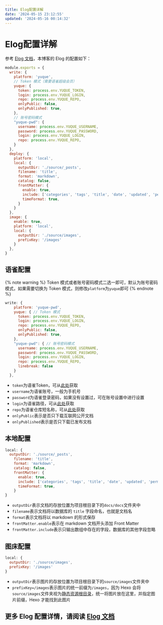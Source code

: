 ```yaml
---
title: Elog配置详解
date: '2024-05-15 23:12:55'
updated: '2024-05-16 00:14:32'
---
```


# Elog配置详解
参考 [Elog 文档](https://elog.1874.cool/)，本博客的 Elog 的配置如下：
```javascript
module.exports = {
  write: {
    platform: 'yuque',
    // Token 模式（需要语雀超级会员）
    yuque: {
      token: process.env.YUQUE_TOKEN,
      login: process.env.YUQUE_LOGIN,
      repo: process.env.YUQUE_REPO,
      onlyPublic: false,
      onlyPublished: true,
    },
    // 账号密码模式
    "yuque-pwd": {
      username: process.env.YUQUE_USERNAME,
      password: process.env.YUQUE_PASSWORD,
      login: process.env.YUQUE_LOGIN,
      repo: process.env.YUQUE_REPO,
    }
  },
  deploy: {
    platform: 'local',
    local: {
      outputDir: './source/_posts',
      filename: 'title',
      format: 'markdown',
      catalog: false,
      frontMatter: {
        enable: true,
        include: ['categories', 'tags', 'title', 'date', 'updated', 'permalink', 'cover', 'description'],
        timeFormat: true,
      }
    }
  },
  image: {
    enable: true,
    platform: 'local',
    local: {
      outputDir: './source/images',
      prefixKey: '/images'
    }
  },
}

```

## 语雀配置
{% note warning %}
Token 模式或者账号密码模式二选一即可，默认为账号密码模式，如果需要切换为 Token 模式，则修改`platform`为`yuque`即可
{% endnote %}
```javascript
write: {
    platform: 'yuque-pwd',
    yuque: { // Token 模式
      token: process.env.YUQUE_TOKEN,
      login: process.env.YUQUE_LOGIN,
      repo: process.env.YUQUE_REPO,
      onlyPublic: false,
      onlyPublished: true,
    },
    "yuque-pwd": { // 账号密码模式
      username: process.env.YUQUE_USERNAME,
      password: process.env.YUQUE_PASSWORD,
      login: process.env.YUQUE_LOGIN,
      repo: process.env.YUQUE_REPO,
      linebreak: false
    }
  },
```

- `token`为语雀Token，可从[此处](https://elog.1874.cool/notion/gvnxobqogetukays#token)获取
- `username`为语雀账号，一般为手机号
- `password`为语雀登录密码，如果没有设置过，可在账号设置中进行设置
- `login`为语雀路径，可从[此处](https://elog.1874.cool/notion/gvnxobqogetukays#login)获取
- `repo`为语雀仓库短名称，可从[此处](https://elog.1874.cool/notion/gvnxobqogetukays#repo)获取
- `onlyPublic`表示是否只下载互联网公开文档
- `onlyPublished`表示是否只下载已发布文档

## 本地配置
```javascript
local: {
  outputDir: './source/_posts',
    filename: 'title',
    format: 'markdown',
    catalog: false,
    frontMatter: {
      enable: true,
      include: ['categories', 'tags', 'title', 'date', 'updated', 'permalink', 'cover', 'description'],
      timeFormat: true,
    }
}
```

- `outputDir`表示文档的存放位置为项目根目录下的`docs/docs`文件夹中
- `filename`表示文档将以数据库的 `title` 字段命名，也就是文档名
- `format`表示文档将以 markdown 的形式保存
- `frontMatter.enable`表示在 markdown 文档开头添加 Front Matter
- `frontMatter.include`表示只输出数组中存在的字段，数据库的其他字段忽略

## 图床配置
```javascript
local: {
  outputDir: './source/images',
  prefixKey: '/images'
}
```

- `outputDir`表示图片的存放位置为项目根目录下的`source/images`文件夹中
- `prefixKey=/images`表示图片的统一前缀为`/images`，因为 Hexo 会将`source/images`文件夹视为[静态资源根目录](https://hexo.io/zh-cn/docs/asset-folders)，统一将图片放在这里，并指定图片前缀，Hexo 才能找到此图片

## 更多 Elog 配置详情，请阅读 [Elog 文档](https://elog.1874.cool/)
